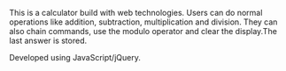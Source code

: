 This is a calculator build with web technologies. Users can do normal operations like addition, subtraction, multiplication and division. They can also chain commands, use the modulo operator and clear the display.The last answer is stored.

Developed using JavaScript/jQuery.

 